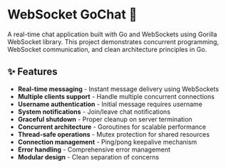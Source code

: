 # WebSocket GoChat 🚀

A real-time chat application built with Go and WebSockets using Gorilla WebSocket library. This project demonstrates concurrent programming, WebSocket communication, and clean architecture principles in Go.

## ✨ Features

- **Real-time messaging** - Instant message delivery using WebSockets
- **Multiple clients support** - Handle multiple concurrent connections
- **Username authentication** - Initial message requires username
- **System notifications** - Join/leave chat notifications
- **Graceful shutdown** - Proper cleanup on server termination
- **Concurrent architecture** - Goroutines for scalable performance
- **Thread-safe operations** - Mutex protection for shared resources
- **Connection management** - Ping/pong keepalive mechanism
- **Error handling** - Comprehensive error management
- **Modular design** - Clean separation of concerns

